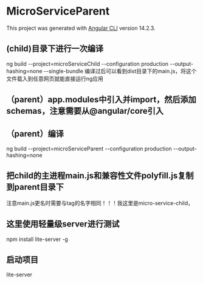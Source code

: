 # MicroServiceParent

This project was generated with [Angular CLI](https://github.com/angular/angular-cli) version 14.2.3.
## (child)目录下进行一次编译

ng build --project=microServiceChild --configuration production --output-hashing=none --single-bundle
编译过后可以看到dist目录下的main.js，将这个文件载入到任意网页就能直接运行ng应用

## （parent）app.modules中引入并import，然后添加schemas，注意需要从@angular/core引入

## （parent）编译

ng build --project=microServiceParent --configuration production --output-hashing=none
## 把child的主进程main.js和兼容性文件polyfill.js复制到parent目录下
注意main.js更名时需要与tag的名字相同！！！我这里是micro-service-child，

## 这里使用轻量级server进行测试
npm install lite-server -g

## 启动项目
lite-server
